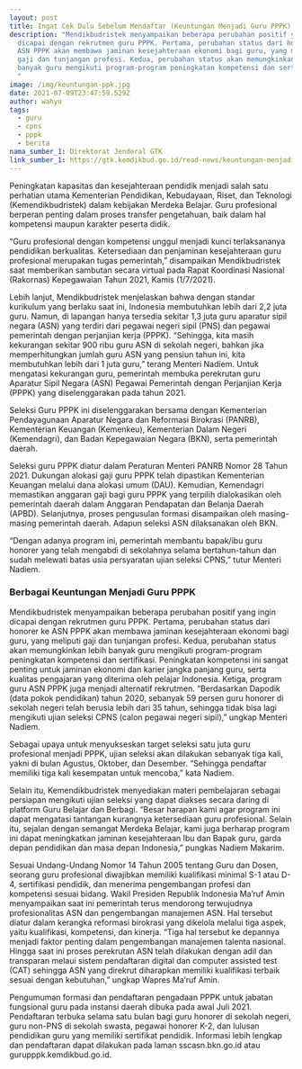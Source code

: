 ```yaml
---
layout: post
title: Ingat Cek Dulu Sebelum Mendaftar (Keuntungan Menjadi Guru PPPK)
description: "Mendikbudristek menyampaikan beberapa perubahan positif yang ingin
  dicapai dengan rekrutmen guru PPPK. Pertama, perubahan status dari honorer ke
  ASN PPPK akan membawa jaminan kesejahteraan ekonomi bagi guru, yang meliputi
  gaji dan tunjangan profesi. Kedua, perubahan status akan memungkinkan lebih
  banyak guru mengikuti program-program peningkatan kompetensi dan sertifikasi.
  "
image: /img/keuntungan-ppk.jpg
date: 2021-07-09T23:47:59.529Z
author: wahyu
tags:
  - guru
  - cpns
  - pppk
  - berita
nama_sumber_1: Direktorat Jenderal GTK
link_sumber_1: https://gtk.kemdikbud.go.id/read-news/keuntungan-menjadi-guru-pppk
---
```

Peningkatan kapasitas dan kesejahteraan pendidik menjadi salah satu perhatian utama Kementerian Pendidikan, Kebudayaan, Riset, dan Teknologi (Kemendikbudristek) dalam kebijakan Merdeka Belajar. Guru profesional berperan penting dalam proses transfer pengetahuan, baik dalam hal kompetensi maupun karakter peserta didik.


“Guru profesional dengan kompetensi unggul menjadi kunci terlaksananya pendidikan berkualitas. Ketersediaan dan penjaminan kesejahteraan guru profesional merupakan tugas pemerintah,” disampaikan Mendikbudristek saat memberikan sambutan secara virtual pada Rapat Koordinasi Nasional (Rakornas) Kepegawaian Tahun 2021, Kamis (1/7/2021).


Lebih lanjut, Mendikbudristek menjelaskan bahwa dengan standar kurikulum yang berlaku saat ini, Indonesia membutuhkan lebih dari 2,2 juta guru. Namun, di lapangan hanya tersedia sekitar 1,3 juta guru aparatur sipil negara (ASN) yang terdiri dari pegawai negeri sipil (PNS) dan pegawai pemerintah dengan perjanjian kerja (PPPK).
“Sehingga, kita masih kekurangan sekitar 900 ribu guru ASN di sekolah negeri, bahkan jika memperhitungkan jumlah guru ASN yang pensiun tahun ini, kita membutuhkan lebih dari 1 juta guru,” terang Menteri Nadiem.
Untuk mengatasi kekurangan guru, pemerintah membuka perekrutan guru Aparatur Sipil Negara (ASN) Pegawai Pemerintah dengan Perjanjian Kerja (PPPK) yang diselenggarakan pada tahun 2021. 

Seleksi Guru PPPK ini diselenggarakan bersama dengan Kementerian Pendayagunaan Aparatur Negara dan Reformasi Birokrasi (PANRB), Kementerian Keuangan (Kemenkeu), Kementerian Dalam Negeri (Kemendagri), dan Badan Kepegawaian Negara (BKN), serta pemerintah daerah.


Seleksi guru PPPK diatur dalam Peraturan Menteri PANRB Nomor 28 Tahun 2021. Dukungan alokasi gaji guru PPPK telah dipastikan Kementerian Keuangan melalui dana alokasi umum (DAU). Kemudian, Kemendagri memastikan anggaran gaji bagi guru PPPK yang terpilih dialokasikan oleh pemerintah daerah dalam Anggaran Pendapatan dan Belanja Daerah (APBD). Selanjutnya, proses pengusulan formasi disampaikan oleh masing-masing pemerintah daerah. Adapun seleksi ASN dilaksanakan oleh BKN.


“Dengan adanya program ini, pemerintah membantu bapak/ibu guru honorer yang telah mengabdi di sekolahnya selama bertahun-tahun dan sudah melewati batas usia persyaratan ujian seleksi CPNS,” tutur Menteri Nadiem.


### Berbagai Keuntungan Menjadi Guru PPPK
Mendikbudristek menyampaikan beberapa perubahan positif yang ingin dicapai dengan rekrutmen guru PPPK. Pertama, perubahan status dari honorer ke ASN PPPK akan membawa jaminan kesejahteraan ekonomi bagi guru, yang meliputi gaji dan tunjangan profesi. Kedua, perubahan status akan memungkinkan lebih banyak guru mengikuti program-program peningkatan kompetensi dan sertifikasi. Peningkatan kompetensi ini sangat penting untuk jaminan ekonomi dan karier jangka panjang guru, serta kualitas pengajaran yang diterima oleh pelajar Indonesia.
Ketiga, program guru ASN PPPK juga menjadi alternatif rekrutmen. “Berdasarkan Dapodik (data pokok pendidikan) tahun 2020, sebanyak 59 persen guru honorer di sekolah negeri telah berusia lebih dari 35 tahun, sehingga tidak bisa lagi mengikuti ujian seleksi CPNS (calon pegawai negeri sipil),” ungkap Menteri Nadiem.


Sebagai upaya untuk menyukseskan target seleksi satu juta guru profesional menjadi PPPK, ujian seleksi akan dilakukan sebanyak tiga kali, yakni di bulan Agustus, Oktober, dan Desember. “Sehingga pendaftar memiliki tiga kali kesempatan untuk mencoba,” kata Nadiem.

Selain itu, Kemendikbudristek menyediakan materi pembelajaran sebagai persiapan mengikuti ujian seleksi yang dapat diakses secara daring di platform Guru Belajar dan Berbagi. “Besar harapan kami agar program ini dapat mengatasi tantangan kurangnya ketersediaan guru profesional. Selain itu, sejalan dengan semangat Merdeka Belajar, kami juga berharap program ini dapat meningkatkan jaminan kesejahteraan Ibu dan Bapak guru, garda depan pendidikan dan masa depan Indonesia,” pungkas Nadiem Makarim.

Sesuai Undang-Undang Nomor 14 Tahun 2005 tentang Guru dan Dosen, seorang guru profesional diwajibkan memiliki kualifikasi minimal S-1 atau D-4, sertifikasi pendidik, dan menerima pengembangan profesi dan kompetensi sesuai bidang. Wakil Presiden Republik Indonesia Ma’ruf Amin menyampaikan saat ini pemerintah terus mendorong terwujudnya profesionalitas ASN dan pengembangan manajemen ASN. Hal tersebut diatur dalam kerangka reformasi birokrasi yang dikelola melalui tiga aspek, yaitu kualifikasi, kompetensi, dan kinerja.
“Tiga hal tersebut ke depannya menjadi faktor penting dalam pengembangan manajemen talenta nasional. Hingga saat ini proses perekrutan ASN telah dilakukan dengan adil dan transparan melaui sistem pendaftaran digital dan computer assisted test (CAT) sehingga ASN yang direkrut diharapkan memiliki kualifikasi terbaik sesuai dengan kebutuhan,” ungkap Wapres Ma’ruf Amin.

Pengumuman formasi dan pendaftaran pengadaan PPPK untuk jabatan fungsional guru pada instansi daerah dibuka pada awal Juli 2021. Pendaftaran terbuka selama satu bulan bagi guru honorer di sekolah negeri, guru non-PNS di sekolah swasta, pegawai honorer K-2, dan lulusan pendidikan guru yang memiliki sertifikat pendidik. Informasi lebih lengkap dan pendaftaran dapat dilakukan pada laman sscasn.bkn.go.id atau gurupppk.kemdikbud.go.id.